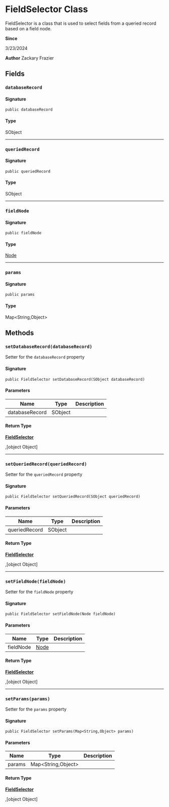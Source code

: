 # FieldSelector Class

FieldSelector is a class that is used to select fields from a queried record based on a field node.

**Since** 

3/23/2024

**Author** Zackary Frazier

## Fields
### `databaseRecord`

#### Signature
```apex
public databaseRecord
```

#### Type
SObject

---

### `queriedRecord`

#### Signature
```apex
public queriedRecord
```

#### Type
SObject

---

### `fieldNode`

#### Signature
```apex
public fieldNode
```

#### Type
[Node](Node.md)

---

### `params`

#### Signature
```apex
public params
```

#### Type
Map&lt;String,Object&gt;

## Methods
### `setDatabaseRecord(databaseRecord)`

Setter for the `databaseRecord` property

#### Signature
```apex
public FieldSelector setDatabaseRecord(SObject databaseRecord)
```

#### Parameters
| Name | Type | Description |
|------|------|-------------|
| databaseRecord | SObject |  |

#### Return Type
**[FieldSelector](FieldSelector.md)**

,[object Object]

---

### `setQueriedRecord(queriedRecord)`

Setter for the `queriedRecord` property

#### Signature
```apex
public FieldSelector setQueriedRecord(SObject queriedRecord)
```

#### Parameters
| Name | Type | Description |
|------|------|-------------|
| queriedRecord | SObject |  |

#### Return Type
**[FieldSelector](FieldSelector.md)**

,[object Object]

---

### `setFieldNode(fieldNode)`

Setter for the `fieldNode` property

#### Signature
```apex
public FieldSelector setFieldNode(Node fieldNode)
```

#### Parameters
| Name | Type | Description |
|------|------|-------------|
| fieldNode | [Node](Node.md) |  |

#### Return Type
**[FieldSelector](FieldSelector.md)**

,[object Object]

---

### `setParams(params)`

Setter for the `params` property

#### Signature
```apex
public FieldSelector setParams(Map<String,Object> params)
```

#### Parameters
| Name | Type | Description |
|------|------|-------------|
| params | Map&lt;String,Object&gt; |  |

#### Return Type
**[FieldSelector](FieldSelector.md)**

,[object Object]